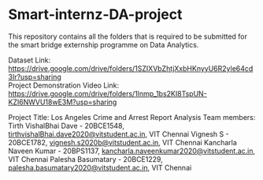 # Smart-internz-DA-project
This repository contains all the folders that is required to be submitted for the smart bridge externship programme on Data Analytics.

Dataset Link: https://drive.google.com/drive/folders/1SZIXVbZhtjXxbHKnyyU6R2yle64cd3Ir?usp=sharing                                                                            
Project Demonstration Video Link: https://drive.google.com/drive/folders/1lnmp_1bs2KI8TspUN-KZI6NWVU18wE3M?usp=sharing

Project Title: Los Angeles Crime and Arrest Report Analysis
Team members: Tirth VishalBhai Dave - 20BCE1548, tirthvishalBhai.dave2020@vitstudent.ac.in, VIT Chennai
Vignesh S - 20BCE1782, vignesh.s2020b@vitstudent.ac.in, VIT Chennai
Kancharla Naveen Kumar - 20BPS1137, kancharla.naveenkumar2020@vitstudent.ac.in, VIT Chennai
Palesha Basumatary - 20BCE1229, palesha.basumatary2020@vitstudent.ac.in, VIT Chennai
